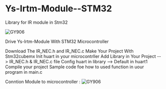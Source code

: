 # Ys-Irtm-Module--STM32
Library for IR module in Stm32


![GY906](https://hifisac.com/web/image/product.product/2624/image_1024/%5BIR-DECODING%5D%205V%20Infrared%20IR%20Remote%20Decoder%20Encoding%20Transmitter%20%26%20Receiver%20Wireless%20Module%20YS-IRTM?unique=c848d4a)


Drive Ys-Irtm-Module With STM32 Microcontroller 

Download The IR_NEC.h and IR_NEC.c 
Make Your Project With Stm32cubemx
Init huart in your microcontrller 
Add Library in Your Project --> IR_NEC.h & IR_NEC.c file
Config huart in library --> Default in huart1 
Compile your project 
Sample code foe how to used function in uour program in main.c 

Conntion Module to microcontroller :
![GY906](https://http2.mlstatic.com/D_NQ_NP_762332-MLA31035620849_062019-O.jpg)
